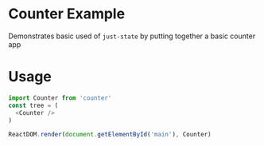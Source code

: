 # Counter Example
Demonstrates basic used of `just-state` by putting together a basic counter app

# Usage
```js
import Counter from 'counter'
const tree = (
  <Counter />
)

ReactDOM.render(document.getElementById('main'), Counter)
```
